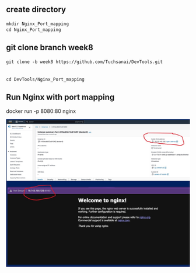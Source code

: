 ## create directory

   
    mkdir Nginx_Port_mapping
    cd Nginx_Port_mapping
    

## git clone branch week8
    
    
   
    git clone -b week8 https://github.com/Tuchsanai/DevTools.git

   
    cd DevTools/Nginx_Port_mapping
  


## Run Nginx with port mapping


docker run -p 8080:80 nginx



![Demo](./portmap_demo1.jpg)




